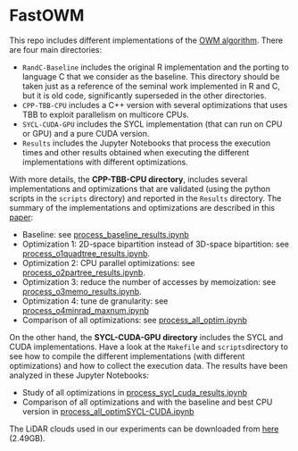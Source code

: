 # FastOWM

This repo includes different implementations of the [OWM algorithm](https://www.mdpi.com/2072-4292/12/7/1051). There are four main directories:

* ``RandC-Baseline`` includes the original R implementation and the porting to language C that we consider as the baseline. This directory should be taken just as a reference of the seminal work implemented in R and C, but it is old code, significantly superseded in the other directories.
* ``CPP-TBB-CPU`` includes a C++ version with several optimizations that uses TBB to exploit parallelism on multicore CPUs.
* ``SYCL-CUDA-GPU`` includes the SYCL implementation (that can run on CPU or GPU) and a pure CUDA version.
* ``Results`` includes the Jupyter Notebooks that process the execution times and other results obtained when executing the different implementations with different optimizations.

With more details, the **CPP-TBB-CPU directory**, includes several implementations and optimizations that are validated (using the python scripts in the ``scripts`` directory) and reported in the ``Results`` directory. The summary of the implementations and optimizations are described in this [paper](https://www.overleaf.com/project/615584a8f2c4278161fc2b94):

* Baseline: see [process_baseline_results.ipynb](Results/process_baseline_results.ipynb)
* Optimization 1: 2D-space bipartition instead of 3D-space bipartition: see [process_o1quadtree_results.ipynb](Results/process_o1quadtree_results.ipynb).
* Optimization 2: CPU parallel optimizations: see [process_o2partree_results.ipynb](Results/process_o2partree_results.ipynb).
* Optimization 3: reduce the number of accesses by memoization: see [process_o3memo_results.ipynb](Results/process_o3memo_results.ipynb).
* Optimization 4: tune de granularity: see [process_o4minrad_maxnum.ipynb](Results/process_o4minrad_maxnum.ipynb)
* Comparison of all optimizations: see [process_all_optim.ipynb](Results/process_all_optim.ipynb)

On the other hand, the **SYCL-CUDA-GPU directory** includes the SYCL and CUDA implementations. Have a look at the ``Makefile`` and ``scripts``directory to see how to compile the different implementations (with different optimizations) and how to collect the execution data. The results have been analyzed in these Jupyter Notebooks:

* Study of all optimizations in [process_sycl_cuda_results.ipynb](Results/process_sycl_cuda_results.ipynb)
* Comparison of all optimizations and with the baseline and best CPU version in [process_all_optimSYCL-CUDA.ipynb](Results/process_all_optimSYCL-CUDA.ipynb)

The LiDAR clouds used in our experiments can be downloaded from [here](https://www.dropbox.com/s/0vpr8gow624ngqz/nubesLidar.tgz?dl=0) (2.49GB).